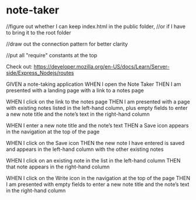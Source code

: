 # note-taker

//figure out whether I can keep index.html in the public folder,
//or if I have to bring it to the root folder

//draw out the connection pattern for better clarity

//put all "require" constants at the top

Check out:
https://developer.mozilla.org/en-US/docs/Learn/Server-side/Express_Nodejs/routes

GIVEN a note-taking application
WHEN I open the Note Taker
THEN I am presented with a landing page with a link to a notes page


WHEN I click on the link to the notes page
THEN I am presented with a page with existing notes listed in the left-hand column, plus empty fields to enter a new note title and the note’s text in the right-hand column


WHEN I enter a new note title and the note’s text
THEN a Save icon appears in the navigation at the top of the page


WHEN I click on the Save icon
THEN the new note I have entered is saved and appears in the left-hand column with the other existing notes


WHEN I click on an existing note in the list in the left-hand column
THEN that note appears in the right-hand column


WHEN I click on the Write icon in the navigation at the top of the page
THEN I am presented with empty fields to enter a new note title and the note’s text in the right-hand column

